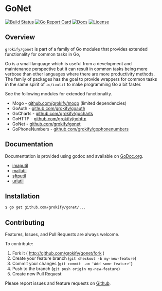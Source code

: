 GoNet
=====

[![Build Status][build-status-svg]][build-status-url]
[![Go Report Card][goreport-svg]][goreport-url]
[![Docs][docs-godoc-svg]][docs-godoc-url]
[![License][license-svg]][license-url]

## Overview

`grokify/gonet` is part of a family of Go modules that provides extended
functionality for common tasks in Go, 

Go is a small language which is useful from a development and maintenance
perspective but it can result in common tasks being more verbose than other 
languages where there are more productivity methods. The family of packages
has the goal to provide wrappers for common tasks in the same spirit of `io/ioutil`
to make programming Go a bit faster.

See the following modules for extended functionality.

* Mogo - [github.com/grokify/mogo](https://github.com/grokify/mogo) (limited dependencies)
* GoAuth - [github.com/grokify/goauth](https://github.com/grokify/goauth)
* GoCharts - [github.com/grokify/gocharts](https://github.com/grokify/gocharts)
* GoHTTP - [github.com/grokify/gohttp](https://github.com/grokify/gohttp)
* GoNet - [github.com/grokify/gonet](https://github.com/grokify/gonet)
* GoPhoneNumbers - [github.com/grokify/gophonenumbers](https://github.com/grokify/gophonenumbers)

## Documentation

Documentation is provided using godoc and available on [GoDoc.org](https://godoc.org/github.com/grokify/gonet).

- [imaputil](https://pkg.go.dev/github.com/grokify/gonet/imaputil)
- [mailutil](https://pkg.go.dev/github.com/grokify/gonet/mailutil)
- [sftputil](https://pkg.go.dev/github.com/grokify/gonet/sftputil)
- [urlutil](https://pkg.go.dev/github.com/grokify/gonet/urlutil)

## Installation

```bash
$ go get github.com/grokify/gonet/...
```

## Contributing

Features, Issues, and Pull Requests are always welcome.

To contribute:

1. Fork it ( http://github.com/grokify/gonet/fork )
2. Create your feature branch (`git checkout -b my-new-feature`)
3. Commit your changes (`git commit -am 'Add some feature'`)
4. Push to the branch (`git push origin my-new-feature`)
5. Create new Pull Request

Please report issues and feature requests on [Github](https://github.com/grokify/mogo).

 [used-by-svg]: https://sourcegraph.com/github.com/grokify/gonet/-/badge.svg
 [used-by-url]: https://sourcegraph.com/github.com/grokify/gonet?badge
 [build-status-svg]: https://github.com/grokify/gonet/workflows/go%20build/badge.svg?branch=master
 [build-status-url]: https://github.com/grokify/gonet/actions
 [goreport-svg]: https://goreportcard.com/badge/github.com/grokify/gonet
 [goreport-url]: https://goreportcard.com/report/github.com/grokify/gonet
 [codeclimate-status-svg]: https://codeclimate.com/github/grokify/gonet/badges/gpa.svg
 [codeclimate-status-url]: https://codeclimate.com/github/grokify/gonet
 [docs-godoc-svg]: https://pkg.go.dev/badge/github.com/grokify/gonet
 [docs-godoc-url]: https://pkg.go.dev/github.com/grokify/gonet
 [license-svg]: https://img.shields.io/badge/license-MIT-gonet.svg
 [license-url]: https://github.com/grokify/gonet/blob/master/LICENSE
